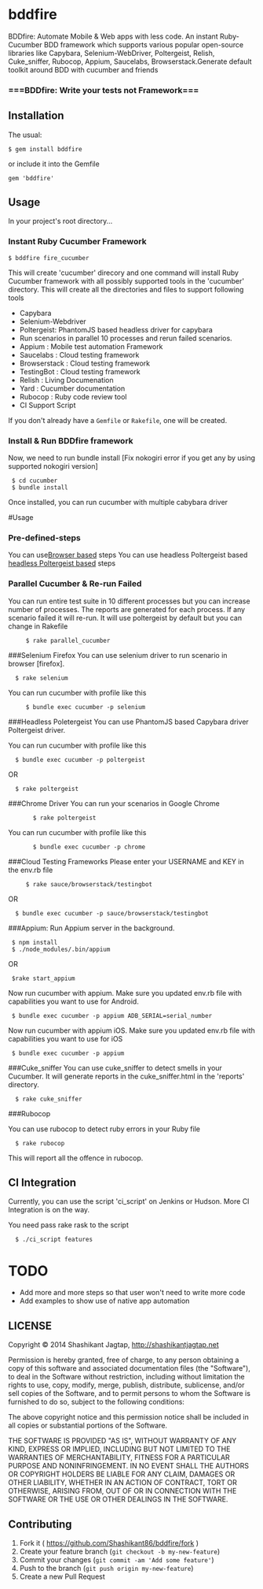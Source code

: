 # bddfire

BDDfire: Automate Mobile & Web apps with less code. An instant Ruby-Cucumber BDD framework which supports various popular open-source libraries like Capybara, Selenium-WebDriver, Poltergeist, Relish, Cuke_sniffer, Rubocop, Appium, Saucelabs, Browserstack.Generate default toolkit around BDD with cucumber and friends

### ===BDDfire: Write your tests not Framework===

## Installation

The usual:

    $ gem install bddfire

or include it into the Gemfile

    gem 'bddfire'

## Usage

In your project's root directory...

### Instant Ruby Cucumber Framework

    $ bddfire fire_cucumber


This will create 'cucumber' direcory and one command will install Ruby Cucumber framework with all possibly supported tools in the 'cucumber' directory. This will create all the directories and files to support following tools
* Capybara
* Selenium-Webdriver
* Poltergeist: PhantomJS based headless driver for capybara
* Run scenarios in parallel 10 processes and rerun failed scenarios.
* Appium : Mobile test automation Framework
* Saucelabs : Cloud testing framework
* Browserstack : Cloud testing framework
* TestingBot : Cloud testing framework
* Relish : Living Documenation
* Yard : Cucumber documentation
* Rubocop : Ruby code review tool
* CI Support Script


If you don't already have a `Gemfile` or `Rakefile`, one will be created.


### Install & Run BDDfire framework


Now, we need to run bundle install [Fix nokogiri error if you get any by using supported nokogiri version]

     $ cd cucumber
     $ bundle install

Once installed, you can run cucumber with multiple cabybara driver

#Usage
### Pre-defined-steps
You can use[Browser based](https://github.com/Shashikant86/bddfire/blob/master/pre-defined-steps/capybara_steps.md) steps
You can use headless Poltergeist based [headless Poltergeist based](https://github.com/Shashikant86/bddfire/blob/master/pre-defined-steps/headless_steps.md) steps

### Parallel Cucumber & Re-run Failed
You can run entire test suite in 10 different processes but you can increase number of processes. The reports are generated for each process. If any scenario failed it will re-run. It will use poltergeist by default but you can change in Rakefile

         $ rake parallel_cucumber

###Selenium Firefox
You can use selenium driver to run scenario in browser [firefox].

      $ rake selenium

You can run cucumber with profile like this

         $ bundle exec cucumber -p selenium

###Headless Poletergeist
You can use PhantomJS based Capybara driver Poltergeist driver.


You can run cucumber with profile like this

      $ bundle exec cucumber -p poltergeist

OR

      $ rake poltergeist

###Chrome Driver
You can run your scenarios in Google Chrome

           $ rake poltergeist
You can run cucumber with profile like this

           $ bundle exec cucumber -p chrome


###Cloud Testing Frameworks
 Please enter your USERNAME and KEY in the env.rb file

         $ rake sauce/browserstack/testingbot
  OR

      $ bundle exec cucumber -p sauce/browserstack/testingbot

###Appium:
Run Appium server in the background.

     $ npm install
     $ ./node_modules/.bin/appium
OR

     $rake start_appium

 Now run cucumber with appium. Make sure you updated env.rb file with capabilities you want to use for Android.

     $ bundle exec cucumber -p appium ADB_SERIAL=serial_number

 Now run cucumber with appium iOS. Make sure you updated env.rb file with capabilities you want to use for iOS

     $ bundle exec cucumber -p appium

###Cuke_sniffer
You can use cuke_sniffer to detect smells in your Cucumber. It will generate reports in the cuke_sniffer.html in the 'reports' directory.

      $ rake cuke_sniffer

###Rubocop

You can use rubocop to detect ruby errors in your Ruby file

      $ rake rubocop
This will report all the offence in rubocop.

## CI Integration

Currently, you can use the script 'ci_script' on Jenkins or Hudson. More CI Integration is on the way.

You need pass rake rask to the script

      $ ./ci_script features


# TODO

 * Add more and more steps so that user won't need to write more code
 * Add examples to show use of native app automation  


## LICENSE

Copyright © 2014 Shashikant Jagtap, http://shashikantjagtap.net

Permission is hereby granted, free of charge, to any person obtaining
a copy of this software and associated documentation files (the
"Software"), to deal in the Software without restriction, including
without limitation the rights to use, copy, modify, merge, publish,
distribute, sublicense, and/or sell copies of the Software, and to
permit persons to whom the Software is furnished to do so, subject to
the following conditions:

The above copyright notice and this permission notice shall be
included in all copies or substantial portions of the Software.

THE SOFTWARE IS PROVIDED "AS IS", WITHOUT WARRANTY OF ANY KIND,
EXPRESS OR IMPLIED, INCLUDING BUT NOT LIMITED TO THE WARRANTIES OF
MERCHANTABILITY, FITNESS FOR A PARTICULAR PURPOSE AND
NONINFRINGEMENT. IN NO EVENT SHALL THE AUTHORS OR COPYRIGHT HOLDERS BE
LIABLE FOR ANY CLAIM, DAMAGES OR OTHER LIABILITY, WHETHER IN AN ACTION
OF CONTRACT, TORT OR OTHERWISE, ARISING FROM, OUT OF OR IN CONNECTION
WITH THE SOFTWARE OR THE USE OR OTHER DEALINGS IN THE SOFTWARE.

## Contributing

1. Fork it ( https://github.com/Shashikant86/bddfire/fork )
2. Create your feature branch (`git checkout -b my-new-feature`)
3. Commit your changes (`git commit -am 'Add some feature'`)
4. Push to the branch (`git push origin my-new-feature`)
5. Create a new Pull Request
